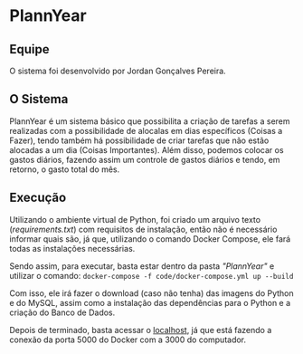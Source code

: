 # PlannYear

## Equipe

O sistema foi desenvolvido por Jordan Gonçalves Pereira.

## O Sistema

PlannYear é um sistema básico que possibilita a criação de tarefas a serem realizadas com a possibilidade de alocalas em dias específicos (Coisas a Fazer), tendo também há possibilidade de criar tarefas que não estão alocadas a um dia (Coisas Importantes). Além disso, podemos colocar os gastos diários, fazendo assim um controle de gastos diários e tendo, em retorno, o gasto total do mês.

## Execução

Utilizando o ambiente virtual de Python, foi criado um arquivo texto (*requirements.txt*) com requisitos de instalação, então não é necessário informar quais são, já que, utilizando o comando Docker Compose, ele fará todas as instalações necessárias.

Sendo assim, para executar, basta estar dentro da pasta *"PlannYear"* e utilizar o comando:
``` docker-compose -f code/docker-compose.yml up --build ```

Com isso, ele irá fazer o download (caso não tenha) das imagens do Python e do MySQL, assim como a instalação das dependências para o Python e a criação do Banco de Dados.

Depois de terminado, basta acessar o [localhost](localhost:3000), já que está fazendo a conexão da porta 5000 do Docker com a 3000 do computador.